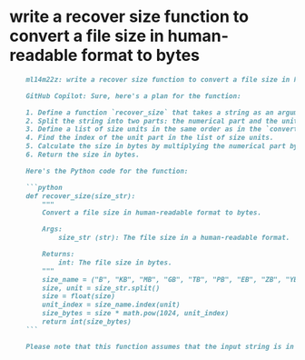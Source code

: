 # write a recover size function to convert a file size in human-readable format to bytes

```markdown
    ml14m22z: write a recover size function to convert a file size in human-readable format to bytes

    GitHub Copilot: Sure, here's a plan for the function:

    1. Define a function `recover_size` that takes a string as an argument.
    2. Split the string into two parts: the numerical part and the unit part.
    3. Define a list of size units in the same order as in the `convert_size` function.
    4. Find the index of the unit part in the list of size units.
    5. Calculate the size in bytes by multiplying the numerical part by 1024 raised to the power of the index.
    6. Return the size in bytes.

    Here's the Python code for the function:

    ```python
    def recover_size(size_str):
        """
        Convert a file size in human-readable format to bytes.

        Args:
            size_str (str): The file size in a human-readable format.

        Returns:
            int: The file size in bytes.
        """
        size_name = ("B", "KB", "MB", "GB", "TB", "PB", "EB", "ZB", "YB")
        size, unit = size_str.split()
        size = float(size)
        unit_index = size_name.index(unit)
        size_bytes = size * math.pow(1024, unit_index)
        return int(size_bytes)
    ```

    Please note that this function assumes that the input string is in the correct format. If the input string can be in an incorrect format, you should add error handling code.
```